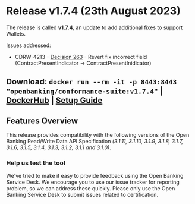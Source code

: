 # Release v1.7.4 (23th August 2023)

The release is called **v1.7.4**, an update to add additional fixes to support Wallets.

Issues addressed:
- CDRW-4213 - [Decision 263](https://openbanking.atlassian.net/wiki/spaces/WOR/pages/2692776057/263) - Revert fix incorrect field (ContractPresentIndicator -> ContractPresentInidicator)


**Download**:
`docker run --rm -it -p 8443:8443 "openbanking/conformance-suite:v1.7.4"` |
[DockerHub](https://hub.docker.com/r/openbanking/conformance-suite) |
[Setup Guide](https://github.com/OpenBankingUK/conformance-suite/blob/develop/docs/setup-guide.md)
---

## Features Overview

This release provides compatibility with the following versions of the Open Banking Read/Write Data API
Specification *(3.1.11, 3.1.10, 3.1.9, 3.1.8, 3.1.7, 3.1.6, 3.1.5, 3.1.4, 3.1.3, 3.1.2, 3.1.1 and 3.1.0)*.


### Help us test the tool

We've tried to make it easy to provide feedback using the Open Banking Service Desk. We encourage you to use our issue
tracker for reporting problem, so we can address these quickly. Please only use the Open Banking Service Desk to submit
issues related to certification.
